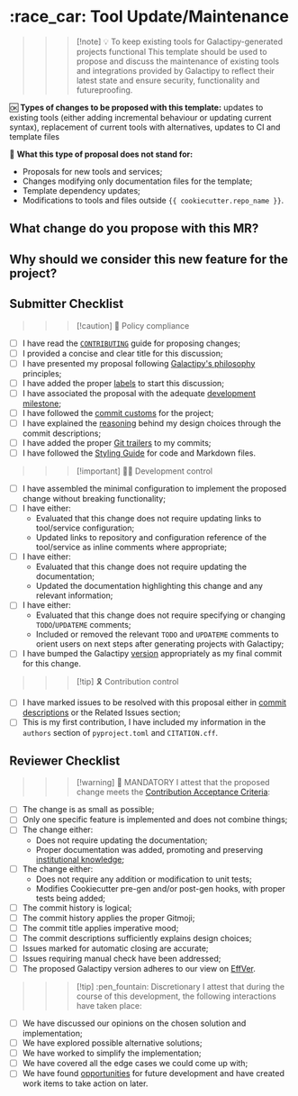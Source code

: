 # :race_car: Tool Update/Maintenance

>>> [!note] :bulb: To keep existing tools for Galactipy-generated projects functional
This template should be used to propose and discuss the maintenance of existing tools and integrations provided by Galactipy to reflect their latest state and ensure security, functionality and futureproofing.

:ok: **Types of changes to be proposed with this template:** updates to existing tools (either adding incremental behaviour or updating current syntax), replacement of current tools with alternatives, updates to CI and template files

:no_good: **What this type of proposal does not stand for:**

- Proposals for new tools and services;
- Changes modifying only documentation files for the template;
- Template dependency updates;
- Modifications to tools and files outside `{{ cookiecutter.repo_name }}`.
>>>

## What change do you propose with this MR?

<!-- Describe WHAT your proposal refers to, with as much detail as possible -->

## Why should we consider this new feature for the project?

<!--
  Defend the reasons why this improvement is important moving forward
  What is the motivation for updating the existing tool in question?
  What benefits does it bring and to whom?
  What would be considered a successful outcome for this development from your perspective?

  Feel free to bring some of your personal experience as a Galactipy user to let us understand the circumstances that led to this proposal
-->

## Submitter Checklist

<!--
  Mark complying items as they are delivered with `[x]`
  Single out unnecessary or unworkable items with `[~]`
-->

>>> [!caution] :scroll: Policy compliance

- [ ] I have read the [`CONTRIBUTING`][1] guide for proposing changes;
- [ ] I provided a concise and clear title for this discussion;
- [ ] I have presented my proposal following [Galactipy's philosophy][2] principles;
- [ ] I have added the proper [labels][3] to start this discussion;
- [ ] I have associated the proposal with the adequate [development milestone][4];
- [ ] I have followed the [commit customs][5] for the project;
- [ ] I have explained the [reasoning][6] behind my design choices through the commit descriptions;
- [ ] I have added the proper [Git trailers][7] to my commits;
- [ ] I have followed the [Styling Guide][8] for code and Markdown files.
>>>

>>> [!important] :technologist: Development control

- [ ] I have assembled the minimal configuration to implement the proposed change without breaking functionality;
- [ ] I have either:
  - Evaluated that this change does not require updating links to tool/service configuration;
  - Updated links to repository and configuration reference of the tool/service as inline comments where appropriate;
- [ ] I have either:
  - Evaluated that this change does not require updating the documentation;
  - Updated the documentation highlighting this change and any relevant information;
- [ ] I have either:
  - Evaluated that this change does not require specifying or changing `TODO`/`UPDATEME` comments;
  - Included or removed the relevant `TODO` and `UPDATEME` comments to orient users on next steps after generating projects with Galactipy;
- [ ] I have bumped the Galactipy [version][9] appropriately as my final commit for this change.
>>>

>>> [!tip] :reminder_ribbon: Contribution control

- [ ] I have marked issues to be resolved with this proposal either in [commit descriptions][10] or the Related Issues section;
- [ ] This is my first contribution, I have included my information in the `authors` section of `pyproject.toml` and `CITATION.cff`.
>>>

[1]: https://gitlab.com/galactipy/galactipy/-/blob/master/CONTRIBUTING.md#speaking_head-proposing-changes-as-a-developer
[2]: https://gitlab.com/galactipy/galactipy/-/blob/master/CONTRIBUTING.md#book-our-philosophy
[3]: https://gitlab.com/galactipy/galactipy/-/labels
[4]: https://gitlab.com/galactipy/galactipy/-/milestones
[5]: https://gitlab.com/galactipy/galactipy/-/blob/master/CONTRIBUTING.md#commit-customs
[6]: https://gitlab.com/galactipy/galactipy/-/blob/master/CONTRIBUTING.md#say-why-not-just-what
[7]: https://gitlab.com/galactipy/galactipy/-/blob/master/CONTRIBUTING.md#git-trailers
[8]: https://gitlab.com/galactipy/galactipy/-/blob/master/CONTRIBUTING.md#styling
[9]: https://gitlab.com/galactipy/galactipy/-/blob/master/CONTRIBUTING.md#versioning-customs
[10]: https://docs.gitlab.com/user/project/issues/managing_issues/#closing-issues-automatically

## Reviewer Checklist

>>> [!warning] :passport_control: MANDATORY
I attest that the proposed change meets the [Contribution Acceptance Criteria][11]:

- [ ] The change is as small as possible;
- [ ] Only one specific feature is implemented and does not combine things;
- [ ] The change either:
  - Does not require updating the documentation;
  - Proper documentation was added, promoting and preserving [institutional knowledge][12];
- [ ] The change either:
  - Does not require any addition or modification to unit tests;
  - Modifies Cookiecutter pre-gen and/or post-gen hooks, with proper tests being added;
- [ ] The commit history is logical;
- [ ] The commit history applies the proper Gitmoji;
- [ ] The commit title applies imperative mood;
- [ ] The commit descriptions sufficiently explains design choices;
- [ ] Issues marked for automatic closing are accurate;
- [ ] Issues requiring manual check have been addressed;
- [ ] The proposed Galactipy version adheres to our view on [EffVer][9].
>>>

>>> [!tip] :pen_fountain: Discretionary
I attest that during the course of this development, the following interactions have taken place:

- [ ] We have discussed our opinions on the chosen solution and implementation;
- [ ] We have explored possible alternative solutions;
- [ ] We have worked to simplify the implementation;
- [ ] We have covered all the edge cases we could come up with;
- [ ] We have found [opportunities][13] for future development and have created work items to take action on later.
>>>

[11]: https://gitlab.com/galactipy/galactipy/-/blob/master/CONTRIBUTING.md#contribution-acceptance-criteria
[12]: https://www.teachfloor.com/elearning-glossary/institutional-knowledge
[13]: https://gitlab.com/galactipy/galactipy/-/blob/master/CONTRIBUTING.md#sharing-insights-drives-progress
